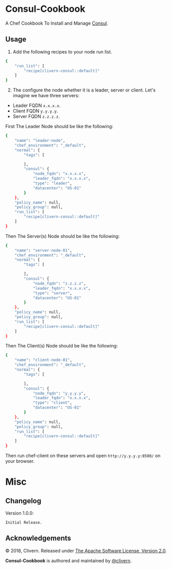 Consul-Cookbook
==============

A Chef Cookbook To Install and Manage [Consul](https://www.consul.io/).

Usage
-----

1. Add the following recipes to your node run list.

```bash
{
    "run_list": [
        "recipe[clivern-consul::default]"
    ]
}
```

2. The configure the node whether it is a leader, server or client. Let's imagine we have three servers:

- Leader FQDN `x.x.x.x`.
- Client FQDN `y.y.y.y`.
- Server FQDN `z.z.z.z`.

First The Leader Node should be like the following:

```bash
{
    "name": "leader-node",
    "chef_environment": "_default",
    "normal": {
        "tags": [

        ],
        "consul": {
            "node_fqdn": "x.x.x.x",
            "leader_fqdn": "x.x.x.x",
            "type": "leader",
            "datacenter": "US-01"
        }
    },
    "policy_name": null,
    "policy_group": null,
    "run_list": [
        "recipe[clivern-consul::default]"
    ]
}
```

Then The Server(s) Node should be like the following:

```bash
{
    "name": "server-node-01",
    "chef_environment": "_default",
    "normal": {
        "tags": [

        ],
        "consul": {
            "node_fqdn": "z.z.z.z",
            "leader_fqdn": "x.x.x.x",
            "type": "server",
            "datacenter": "US-01"
        }
    },
    "policy_name": null,
    "policy_group": null,
    "run_list": [
        "recipe[clivern-consul::default]"
    ]
}
```

Then The Client(s) Node should be like the following:

```bash
{
    "name": "client-node-01",
    "chef_environment": "_default",
    "normal": {
        "tags": [

        ],
        "consul": {
            "node_fqdn": "y.y.y.y",
            "leader_fqdn": "x.x.x.x",
            "type": "client",
            "datacenter": "US-01"
        }
    },
    "policy_name": null,
    "policy_group": null,
    "run_list": [
        "recipe[clivern-consul::default]"
    ]
}
```

Then run chef-client on these servers and open `http://y.y.y.y:8500/` on your browser.


Misc
====

Changelog
---------
Version 1.0.0:
```
Initial Release.
```

Acknowledgements
----------------

© 2018, Clivern. Released under [The Apache Software License, Version 2.0](http://www.apache.org/licenses/LICENSE-2.0.txt).

**Consul-Cookbook** is authored and maintained by [@clivern](http://github.com/clivern).
